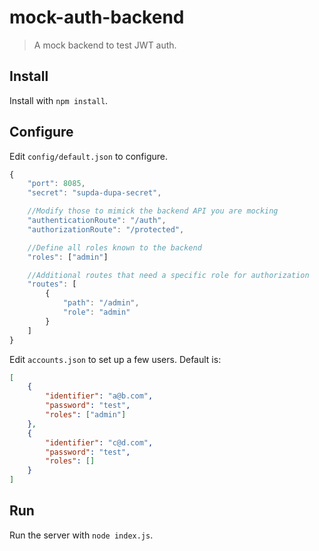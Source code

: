 # mock-auth-backend
> A mock backend to test JWT auth.

## Install
Install with `npm install`.

## Configure
Edit `config/default.json` to configure.

```javascript
{
    "port": 8085,
    "secret": "supda-dupa-secret",

    //Modify those to mimick the backend API you are mocking
    "authenticationRoute": "/auth",
    "authorizationRoute": "/protected",

    //Define all roles known to the backend
    "roles": ["admin"]

    //Additional routes that need a specific role for authorization
    "routes": [
        {
            "path": "/admin",
            "role": "admin"
        }
    ]
}
````

Edit `accounts.json` to set up a few users. Default is:
```json
[
    {
        "identifier": "a@b.com",
        "password": "test",
        "roles": ["admin"]
    },
    {
        "identifier": "c@d.com",
        "password": "test",
        "roles": []
    }
]
````

## Run
Run the server with `node index.js`.
